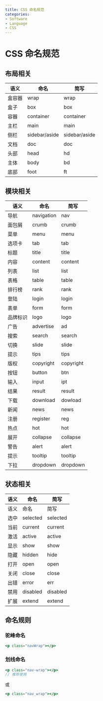 ```yaml
---
title: CSS 命名规范
categories:
- Software
- Language
- CSS
---
```

# CSS 命名规范

## 布局相关

| 语义   | 命名          | 简写          |
| ------ | ------------- | ------------- |
| 盒容器 | wrap          | wrap          |
| 盒子   | box           | box           |
| 容器   | container     | container     |
| 主栏   | main          | main          |
| 侧栏   | sidebar/aside | sidebar/aside |
| 文档   | doc           | doc           |
| 头部   | head          | hd            |
| 主体   | body          | bd            |
| 底部   | foot          | ft            |

## 模块相关

| 语义     | 命名       | 简写      |
| -------- | ---------- | --------- |
| 导航     | navigation | nav       |
| 面包屑   | crumb      | crumb     |
| 菜单     | menu       | menu      |
| 选项卡   | tab        | tab       |
| 标题     | title      | title     |
| 内容     | content    | content   |
| 列表     | list       | list      |
| 表格     | table      | table     |
| 排行榜   | rank       | rank      |
| 登陆     | login      | login     |
| 表单     | form       | form      |
| 品牌标识 | logo       | logo      |
| 广告     | advertise  | ad        |
| 搜索     | search     | search    |
| 切换     | slide      | slide     |
| 提示     | tips       | tips      |
| 版权     | copyright  | copyright |
| 按钮     | button     | btn       |
| 输入     | input      | ipt       |
| 结果     | result     | result    |
| 下载     | download   | dowload   |
| 新闻     | news       | news      |
| 注册     | register   | reg       |
| 热点     | hot        | hot       |
| 展开     | collapse   | collapse  |
| 警告     | alert      | alert     |
| 提示     | tooltip    | tooltip   |
| 下拉     | dropdown   | dropdown  |

## 状态相关

| 语义 | 命名     | 简写     |
| ---- | -------- | -------- |
| 语义 | 命名     | 简写     |
| 选中 | selected | selected |
| 当前 | current  | current  |
| 激活 | active   | active   |
| 显示 | show     | show     |
| 隐藏 | hidden   | hide     |
| 打开 | open     | open     |
| 关闭 | close    | close    |
| 出错 | error    | err      |
| 禁用 | disabled | disabled |
| 扩展 | extend   | extend   |

## 命名规则

### 驼峰命名

```jsx
<p class="navWrap"></p>
```

### 划线命名

```jsx
<p class="nav-wrap"></p>
// 推荐使用
```

或

```jsx
<p class="nav_wrap"></p>
```



